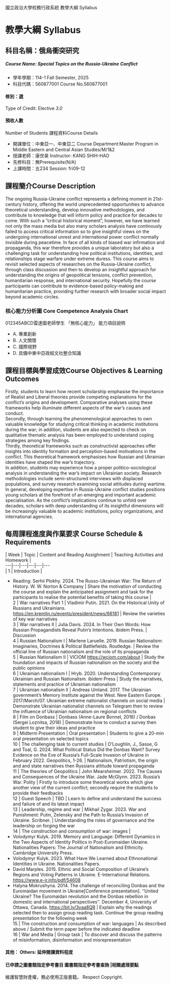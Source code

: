 國立政治大學校務行政系統 教學大綱 Syllabus
# 教學大綱 Syllabus
##  科目名稱：俄烏衝突研究
#####  Course Name: Special Topics on the Russia-Ukraine Conflict
  * 學年學期：114-1 Fall Semester, 2025 
  * 科目代碼：560877001 Course No.560877001
#### 修別：選
Type of Credit: Elective 
_3.0_
#### 預收人數
Number of Students
課程資料Course Details
  * 開課單位：中東亞一、中東亞二 Course Department:Master Program in Middle Eastern and Central Asian Studies/M/1&2 
  * 授課老師：康世昊 Instructor: KANG SHIH-HAO 
  * 先修科目：無Prerequisite(N/A)
  * 上課時間：五234 Session: fri09-12
##  課程簡介Course Description
The ongoing Russia-Ukraine conflict represents a defining moment in 21st-century history, offering the world unprecedented opportunities to advance theoretical understanding, develop innovative methodologies, and contribute to knowledge that will inform policy and practice for decades to come. With such a “critical historical moment”, however, we have learned not only the mass media but also many scholars analysis have continously failed to access critical information so to give insightful views on the undergoing international unrest and international power conflict normally invisible during peacetime. In face of all kinds of biased war infirmation and propaganda, this war therefore provides a unique laboratory but also a challenging task for understanding how political institutions, identities, and relationships stage warfare under extreme duress. This course aims to revisit selected aspects of researches on the Russia-Ukraine conflict, through class discussion and then to develop an insightful approach for understanding the origins of geopolitical tensions, conflict prevention, humanitarian response, and international security. Hopefully the course participants can contribute to evidence-based policy-making and humanitarian practice, providing further research with broader social impact beyond academic circles.
###  核心能力分析圖 Core Competence Analysis Chart
012345ABCD雷達圖老師學生
「無核心能力」 
能力項目說明
  * A. 專業創新
  * B. 人文關懷
  * C. 國際視野
  * D. 具備中東中亞政經文社整合知識
##  課程目標與學習成效Course Objectives & Learning Outcomes 
Firstly, students to learn how recent scholarship emphasise the importance of Realist and Liberal theories provide competing explanations for the conflict’s origins and development. Comparative analyses using these frameworks help illuminate different aspects of the war’s causes and conduct.  
Secondly, through learning the phenomenological approaches to own valuable knowledge for studying critical thinking in academic institutions during the war; in addition, students are also expected to check on qualitative thematic analysis has been employed to understand coping strategies among key findings.  
Thirdly, theoretical frameworks such as constructivist approaches offer insights into identity formation and perception-based motivations in the conflict. This theoretical framework emphasises how Russian and Ukrainian identities have shaped the war’s trajectory.  
In addition, students may experience how a proper politico-sociological analysis in understanding the war’s impact on Ukrainian society. Research methodologies include semi-structured interviews with displaced populations, and survey research examining social attitudes during wartime.  
In general, developing expertise in Russia-Ukraine conflict studies positions young scholars at the forefront of an emerging and important academic specialisation. As the conflict’s implications continue to unfold over decades, scholars with deep understanding of its insightful dimensions will be increasingly valuable to academic institutions, policy organizations, and international agencies.
##  每周課程進度與作業要求 Course Schedule & Requirements
|  Week |  Topic |  Content and Reading Assighment |  Teaching Activities and Homework  |   
---|---|---|---|---|---  
|  1 |  Introduction | 
  * Reading: Serhii Plokhy. 2024. The Russo-Ukrainian War: The Return of History. W. W. Norton & Company
|  Share the motivation of conducting the course and explain the anticipated assignment and task for the participants to realise the potential benefits of taking this course |   
2 |  War narratives Part 1 |  Vladimir Putin. 2021. On the Historical Unity of Russians and Ukrainians. https://en.kremlin.ru/events/president/news/66181 |  Review the varieties of key war narratives  
3 |  War narratives II |  Julia Davis. 2024. In Their Own Words: How Russian Propagandists Reveal Putin’s Intentions. ibidem Press.  |  Discussion  
4 |  Russian Nationalism I |  Marlene Laruelle. 2019. Russian Nationalism: Imaginaries, Doctrines & Political Battlefields. Routledge. |  Review the official line of Russian nationalism and the role of its propaganda   
5 |  Russian Nationalism II |  VICIOM https://wciom.com/about |  Study the foundation and impacts of Russian nationalism on the society and the public opinions  
6 |  Ukrainian nationalism I |  Hryb. 2020. Understanding Contemporary Ukrainian and Russian Nationalism. ibidem Press |  Study the narratives, statements and practice of Ukrainian nationalism  
7 |  Ukrainian nationalism II |  Andreas Umland. 2017. The Ukrainian government’s Memory Institute against the West. New Eastern Europe. 2017/March/07.  Ukrainian extreme nationalist channels on social media |  Demonstrate Ukrainian nationalist channels on Telegram then to review the influence of Ukrainian nationalism on regional conflicts  
8 |  Film on Donbass |  Donbass (Anne-Laure Bonnel, 2016) /  Donbas (Sergei Loznitsa, 2018) |  Demonstrate how to conduct a survey then student to give their ideas and practice  
9 |  Midterm Presentation |  Oral presentation |  Students to give a 20-min oral presentation on selected topics  
10 |  The challenging task to current studies |  O’Loughlin, J., Sasse, G and Toal, G. 2024. What Political Status Did the Donbas Want? Survey Evidence on the Eve of Russia’s Full-Scale Invasion of Ukraine in February 2022. Geopolitics, 1-26. |  Nationalism, Patriotism, the origin and and state narratives then Russians attitude toward propaganda  
11 |  The theories of Geopolitics |  John Mearsheimer. 2022. The Causes and Consequences of the Ukraine War.  Jade McGlynn. 2023. Russia’s War. Polity |  Firstly to introduce some theoretical works which give another view of the current conflict; secondly require the students to provide their feedbacks  
12 |  Guest Speech |  TBD |  Learn to define and understand the success and failure of and its latest impact  
13 |  Leadership, regime and war |  Mikhail Zygar. 2023. War and Punishment: Putin, Zelensky and the Path to Russia’s Invasion of Ukraine. Scribner. |  Understanding the roles of governance and the leadership on forging the war  
14 |  The construction and consumption of war: images | 
  * Volodymyr Kulyk. 2019. Memory and Language: Different Dynamics in the Two Aspects of Identity Politics in Post-Euromaidan Ukraine. Nationalities Papers: The Journal of Nationalism and Ethnicity. Cambridge University Press.
  * Volodymyr Kulyk. 2023. What Have We Learned about Ethnonational Identities in Ukraine. Nationalities Papers. 
  * David Marples. 2015. Ethnic and Social Composition of Ukraine’s Regions and Voting Patterns in Ukraine. E-International Relations. https://www.e-ir.info/pdf/54608
  * Halyna Mokrushyna. 2014. The challenge of reconciling Donbas and the Euromaidan movement in Ukraine[Conference presentation]. ‘‘United Ukraine? The Euromaidan revolution and the Donbas rebellion in domestic and international perspectives’’. December 4, University of Ottawa, Canada. https://bit.ly/3yaa8QR
|  Explain why the readings selected then to assign group reading task. Continue the group reading presentation for the following week  
15 |  The construction and consumption of war: languages |  As described above / Submit the term paper before the indicated deadline  
16 |  War and Media |  Group task |  To discover and discuss the patterns of misinformation, disinformation and misrepresentation  
####  其他： Others: 延伸閱讀資料程度 
####  已申請之圖書館指定參考書目  圖書館指定參考書查詢 |相關處理要點
維護智慧財產權，務必使用正版書籍。 Respect Copyright.